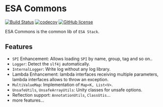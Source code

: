 # ESA Commons

[![Build Status](https://travis-ci.com/esastack/esa-commons.svg?branch=main)](https://travis-ci.com/esastack/esa-commons)
[![codecov](https://codecov.io/gh/esastack/esa-commons/branch/main/graph/badge.svg?token=HUHT6S30PD)](https://codecov.io/gh/esastack/esa-commons)
[![GitHub license](https://img.shields.io/github/license/esastack/esa-commons)](https://github.com/esastack/esa-commons/blob/main/LICENSE)


ESA Commons is the common lib of `ESA Stack`.

## Features

- `SPI` Enhancement:  Allows loading `SPI` by name, group, tag and so on..
- `Logger`: Detect the `slf4j` automatically.
- `InternalLogger`: Write log  without any log library.
- Lambda Enhancement: lambda interfaces receiving multiple parameters,  lambda interfaces allows to throw an exception.
- `MultiValueMap`: Implementation of `Map<K, List<V>`.
- `UnsafeUtils`, `UnsafeArrayUtils`: Unity classes for unsafe options.
- Reflection support: `AnnotationUtils`, `ClassUtis`...
- more features...

